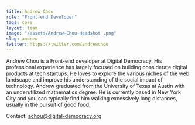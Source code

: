 ```yaml
---
title: Andrew Chou 
role: "Front-end Developer"
tags: core
layout: team
image: "/assets/Andrew-Chou-Headshot .png"
slug: andrew
twitter: https://twitter.com/andrewchou
---
```


Andrew Chou is a Front-end developer at Digital Democracy. His professional experience has largely focused on building considerate digital products at tech startups. He loves to explore the various niches of the web landscape and improve his understanding of the social impact of technology.
Andrew graduated from the University of Texas at Austin with an underutilized mathematics degree. He is currently based in New York City and you can typically find him walking excessively long distances, usually in the pursuit of good food. 

Contact: [achou@digital-democracy.org](achou@digital-democracy.org)

